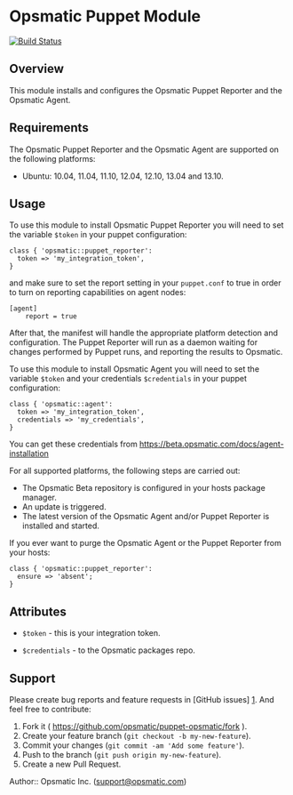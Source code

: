 Opsmatic Puppet Module
======================

[![Build Status](https://travis-ci.org/opsmatic/puppet-opsmatic.svg?branch=master)](https://travis-ci.org/opsmatic/puppet-opsmatic)


Overview
--------

This module installs and configures the Opsmatic Puppet Reporter and the Opsmatic Agent.


Requirements
------------

The Opsmatic Puppet Reporter and the Opsmatic Agent are supported on the following platforms:

  * Ubuntu: 10.04, 11.04, 11.10, 12.04, 12.10, 13.04 and 13.10.


Usage
-----

To use this module to install Opsmatic Puppet Reporter you will need to set the variable `$token` in
your puppet configuration:

    class { 'opsmatic::puppet_reporter':
      token => 'my_integration_token',
    }

and make sure to set the report setting in your `puppet.conf` to true in order to turn on reporting capabilities on agent nodes:

    [agent]
        report = true

After that, the manifest will handle the appropriate platform detection and configuration. The Puppet Reporter will run as a daemon waiting for changes performed by Puppet runs, and reporting the results to Opsmatic.

To use this module to install Opsmatic Agent you will need to set the variable `$token` and your credentials `$credentials` in
your puppet configuration:

    class { 'opsmatic::agent':
      token => 'my_integration_token',
      credentials => 'my_credentials',
    }

You can get these credentials from https://beta.opsmatic.com/docs/agent-installation

For all supported platforms, the following steps are carried out:

* The Opsmatic Beta repository is configured in your hosts package manager.
* An update is triggered.
* The latest version of the Opsmatic Agent and/or Puppet Reporter is installed and started.


If you ever want to purge the Opsmatic Agent or the Puppet Reporter from your hosts:

    class { 'opsmatic::puppet_reporter':
      ensure => 'absent';
    }


Attributes
----------

* `$token` - this is your integration token.

* `$credentials` - to the Opsmatic packages repo.


Support
-------

Please create bug reports and feature requests in [GitHub issues] [1]. And feel free to contribute:

1. Fork it ( https://github.com/opsmatic/puppet-opsmatic/fork ).
2. Create your feature branch (`git checkout -b my-new-feature`).
3. Commit your changes (`git commit -am 'Add some feature'`).
4. Push to the branch (`git push origin my-new-feature`).
5. Create a new Pull Request.

[1]: https://github.com/opsmatic/puppet-opsmatic/issues

Author:: Opsmatic Inc. (<support@opsmatic.com>)
